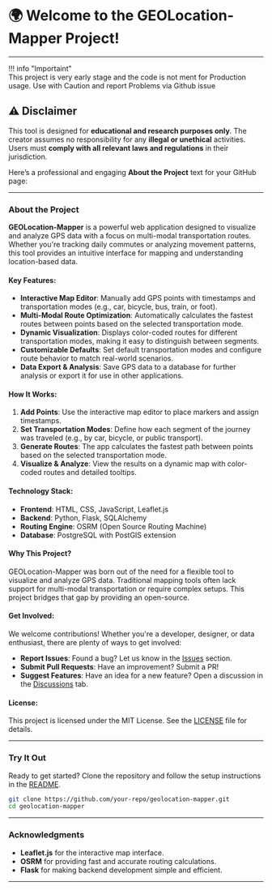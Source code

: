 # 🌍 Welcome to the GEOLocation-Mapper Project!  

---

!!! info "Importaint"  
    This project is very early stage and the code is not ment for Production usage. Use with Caution and report Problems via Github issue 


## ⚠️ Disclaimer  
This tool is designed for **educational and research purposes only**. The creator assumes no responsibility for any **illegal or unethical** activities. Users must **comply with all relevant laws and regulations** in their jurisdiction.  

Here’s a professional and engaging **About the Project** text for your GitHub page:

---

### About the Project

**GEOLocation-Mapper** is a powerful web application designed to visualize and analyze GPS data with a focus on multi-modal transportation routes. Whether you're tracking daily commutes or analyzing movement patterns, this tool provides an intuitive interface for mapping and understanding location-based data.

#### Key Features:
- **Interactive Map Editor**: Manually add GPS points with timestamps and transportation modes (e.g., car, bicycle, bus, train, or foot).
- **Multi-Modal Route Optimization**: Automatically calculates the fastest routes between points based on the selected transportation mode.
- **Dynamic Visualization**: Displays color-coded routes for different transportation modes, making it easy to distinguish between segments.
- **Customizable Defaults**: Set default transportation modes and configure route behavior to match real-world scenarios.
- **Data Export & Analysis**: Save GPS data to a database for further analysis or export it for use in other applications.

#### How It Works:
1. **Add Points**: Use the interactive map editor to place markers and assign timestamps.
2. **Set Transportation Modes**: Define how each segment of the journey was traveled (e.g., by car, bicycle, or public transport).
3. **Generate Routes**: The app calculates the fastest path between points based on the selected transportation mode.
4. **Visualize & Analyze**: View the results on a dynamic map with color-coded routes and detailed tooltips.

#### Technology Stack:
- **Frontend**: HTML, CSS, JavaScript, Leaflet.js
- **Backend**: Python, Flask, SQLAlchemy
- **Routing Engine**: OSRM (Open Source Routing Machine)
- **Database**: PostgreSQL with PostGIS extension

#### Why This Project?
GEOLocation-Mapper was born out of the need for a flexible tool to visualize and analyze GPS data. Traditional mapping tools often lack support for multi-modal transportation or require complex setups. This project bridges that gap by providing an open-source.

#### Get Involved:
We welcome contributions! Whether you're a developer, designer, or data enthusiast, there are plenty of ways to get involved:
- **Report Issues**: Found a bug? Let us know in the [Issues](https://github.com/Pommmmmes/GEOLocation-Mapper/issues) section.
- **Submit Pull Requests**: Have an improvement? Submit a PR!
- **Suggest Features**: Have an idea for a new feature? Open a discussion in the [Discussions](https://github.com/Pommmmmes/GEOLocation-Mapper/discussions) tab.

#### License:
This project is licensed under the MIT License. See the [LICENSE](https://github.com/Pommmmmes/GEOLocation-Mapper/LICENSE) file for details.

---

### Try It Out
Ready to get started? Clone the repository and follow the setup instructions in the [README](https://github.com/your-repo/README.md).

```bash
git clone https://github.com/your-repo/geolocation-mapper.git
cd geolocation-mapper
```

---

### Acknowledgments
- **Leaflet.js** for the interactive map interface.
- **OSRM** for providing fast and accurate routing calculations.
- **Flask** for making backend development simple and efficient.

---
